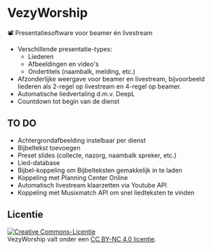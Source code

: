 # VezyWorship
📽️ Presentatiesoftware voor beamer én livestream

- Verschillende presentatie-types:
  - Liederen
  - Afbeeldingen en video's
  - Ondertitels (naambalk, melding, etc.)
- Afzonderlijke weergave voor beamer en livestream, bijvoorbeeld liederen als 2-regel op livestream en 4-regel op beamer.
- Automatische liedvertaling d.m.v. DeepL
- Countdown tot begin van de dienst

## TO DO
- Achtergrondafbeelding instelbaar per dienst
- Bijbeltekst toevoegen
- Preset slides (collecte, nazorg, naambalk spreker, etc.)
- Lied-database
- Bijbel-koppeling om Bijbelteksten gemakkelijk in te laden
- Koppeling met Planning Center Online
- Automatisch livestream klaarzetten via Youtube API
- Koppeling met Musixmatch API om snel liedteksten te vinden

## Licentie
<a rel="license" href="https://creativecommons.org/licenses/by-nc/4.0/deed.nl"><img alt="Creative Commons-Licentie" style="border-width:0" src="https://licensebuttons.net/l/by-nc/4.0/88x31.png" /></a><br />VezyWorship valt onder een <a rel="license" href="https://creativecommons.org/licenses/by-nc/4.0/deed.nl">CC BY-NC 4.0 licentie</a>.
